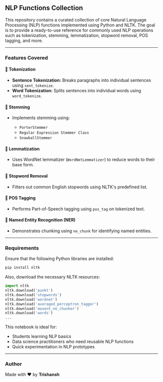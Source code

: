 ## NLP Functions Collection

This repository contains a curated collection of core Natural Language Processing (NLP) functions implemented using Python and NLTK. The goal is to provide a ready-to-use reference for commonly used NLP operations such as tokenization, stemming, lemmatization, stopword removal, POS tagging, and more.

---
### Features Covered

#### 🔹 Tokenization

* **Sentence Tokenization:** Breaks paragraphs into individual sentences using `sent_tokenize`.
* **Word Tokenization:** Splits sentences into individual words using `word_tokenize`.

#### 🔹 Stemming

* Implements stemming using:

  * `PorterStemmer`
  * `Regular Expression Stemmer Class `
  * `SnowballStemmer`

#### 🔹 Lemmatization

* Uses WordNet lemmatizer (`WordNetLemmatizer`) to reduce words to their base form.

#### 🔹 Stopword Removal

* Filters out common English stopwords using NLTK's predefined list.

#### 🔹 POS Tagging

* Performs Part-of-Speech tagging using `pos_tag` on tokenized text.

#### 🔹 Named Entity Recognition (NER)

* Demonstrates chunking using `ne_chunk` for identifying named entities.

---

### Requirements

Ensure that the following Python libraries are installed:

```bash
pip install nltk
```

Also, download the necessary NLTK resources:

```python
import nltk
nltk.download('punkt')
nltk.download('stopwords')
nltk.download('wordnet')
nltk.download('averaged_perceptron_tagger')
nltk.download('maxent_ne_chunker')
nltk.download('words')
...
```

This notebook is ideal for:

* Students learning NLP basics
* Data science practitioners who need reusable NLP functions
* Quick experimentation in NLP prototypes

---

### Author

Made with ❤️ by **Trishansh**

